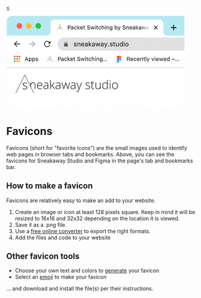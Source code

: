 
[<](../../README.md)

<img width="475" src="img/favicon-sneakaway.png">

# Favicons


Favicons (short for "favorite icons") are the small images used to identify web pages in browser tabs and bookmarks. Above, you can see the favicons for Sneakaway Studio and Figma in the page's tab and bookmarks bar.



## How to make a favicon

Favicons are relatively easy to make an add to your website.

1. Create an image or icon at least 128 pixels square. Keep in mind it will be resized to 16x16 and 32x32 depending on the location it is viewed.
1. Save it as a .png file.
1. Use a [free online converter](https://favicon.io/favicon-converter/) to export the right formats.
1. Add the files and code to your website



## Other favicon tools

- Choose your own text and colors to [generate](https://favicon.io/favicon-generator/) your favicon
- Select an [emoji](https://favicon.io/emoji-favicons/) to make your favicon

... and download and install the file(s) per their instructions.
